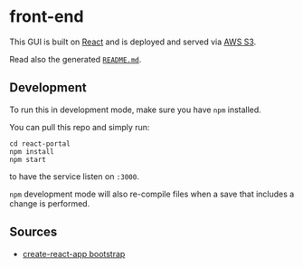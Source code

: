 # front-end

This GUI is built on [React](https://reactjs.org/) and is deployed and served via [AWS S3](https://docs.aws.amazon.com/AmazonS3/latest/dev/WebsiteHosting.html).

Read also the generated [`README.md`](react-portal/README.md).

## Development

To run this in development mode, make sure you have `npm` installed.

You can pull this repo and simply run:

```shell
cd react-portal
npm install
npm start
```` 

to have the service listen on `:3000`.

`npm` development mode will also re-compile files when a save that includes a change is performed.

## Sources

- [create-react-app bootstrap](https://create-react-app.dev/docs/getting-started)
